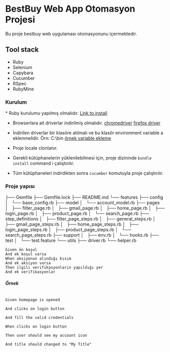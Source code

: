 <h1>BestBuy Web App Otomasyon Projesi</h1>
Bu proje bestbuy web uygulaması otomasyonunu içermektedir. 
<h2>Tool stack</h2>

* Ruby
* Selenium
* Capybara
* Cucumber
* RSpec
* RubyMine

<h3>Kurulum</h3>
* Ruby kurulumu yapılmış olmalıdır. <a href="https://www.ruby-lang.org/en/downloads/">Link to install</a>

* Browserlara ait driverlar indirilmiş olmalıdır. <a href="https://chromedriver.chromium.org/downloads">chromedriver</a> <a href="https://github.com/mozilla/geckodriver/releases">firefox driver</a>

* İndirilen driverlar bir klasöre atılmalı ve bu klasör environment variable a eklenmelidir. Örn: C:\bin <a href="https://www.architectryan.com/2018/03/17/add-to-the-path-on-windows-10/">örnek variable ekleme</a>

* Proje locale clonlanır.

* Gerekli kütüphanelerin yüklenilebilmesi için, proje dizininde ```bundle install``` command i çalıştırılır.

* Tüm kütüphaneleri indirdikten sonra ``cucumber`` komutuyla proje çalıştırılır.

<h3>Proje yapısı</h3>

├── Gemfile
├── Gemfile.lock
├── README.md
└── features
├── config
│   └── base_config.rb
├── model
│   └── account_model.rb
├── pages
│   ├── filter_page.rb
│   ├── gmail_page.rb
│   ├── home_page.rb
│   ├── login_page.rb
│   ├── product_page.rb
│   └── search_page.rb
├── step_definitions
│   ├── filter_page_steps.rb
│   ├── general_steps.rb
│   ├── gmail_page_steps.rb
│   ├── home_page_steps.rb
│   ├── login_page_steps.rb
│   ├── product_page_steps.rb
│   └── search_page_steps.rb
├── support
│   ├── env.rb
│   └── hooks.rb
├── test
│   └── test.feature
└── utils
├── driver.rb
└── helper.rb



```
Given ön koşul
And ek koşul varsa
When aksiyonun alındığı kısım 
And ek aksiyon varsa
Then ilgili verifikasyonların yapıldığı yer
And ek verifikasyonlar 
```

<h5>Örnek</h5>

```

Given homepage is opened

And clicks on login button

And fill the valid credentials

When clicks on login button

Then user should see my account icon

And title should changed to "My Title"

```



